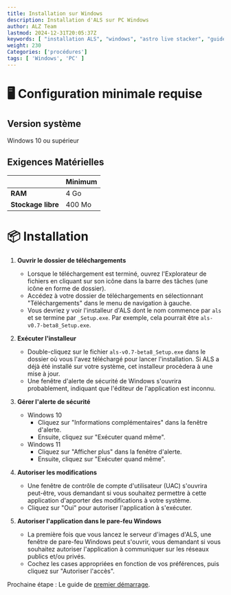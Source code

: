 ```yaml
---
title: Installation sur Windows
description: Installation d'ALS sur PC Windows
author: ALZ Team
lastmod: 2024-12-31T20:05:37Z
keywords: [ "installation ALS", "windows", "astro live stacker", "guide" ]
weight: 230
Categories: ['procédures']
tags: [ 'Windows', 'PC' ]
---
```


# 🖥️ Configuration minimale requise

## Version système

Windows 10 ou supérieur

## Exigences Matérielles

|                    | Minimum |
|--------------------|---------|
| **RAM**            | 4 Go    |
| **Stockage libre** | 400 Mo  | 

# 📦 Installation

1. **Ouvrir le dossier de téléchargements**
    - Lorsque le téléchargement est terminé, ouvrez l'Explorateur de fichiers en cliquant sur son icône dans la barre
      des
      tâches (une icône en forme de dossier).
    - Accédez à votre dossier de téléchargements en sélectionnant "Téléchargements" dans le menu de navigation à gauche.
    - Vous devriez y voir l'installeur d'ALS dont le nom commence par `als` et se termine par `_Setup.exe`.
      Par exemple, cela pourrait être `als-v0.7-beta8_Setup.exe`.

2. **Exécuter l'installeur**
    - Double-cliquez sur le fichier `als-v0.7-beta8_Setup.exe` dans le dossier où vous l'avez téléchargé pour lancer 
      l'installation. Si ALS a déjà été installé sur votre système, cet installeur procèdera à une mise à jour.
    - Une fenêtre d'alerte de sécurité de Windows s'ouvrira probablement, indiquant que l'éditeur de l'application est
      inconnu.

3. **Gérer l'alerte de sécurité**
    - Windows 10
        - Cliquez sur "Informations complémentaires" dans la fenêtre d'alerte.
        - Ensuite, cliquez sur "Exécuter quand même".
    - Windows 11
        - Cliquez sur "Afficher plus" dans la fenêtre d'alerte.
        - Ensuite, cliquez sur "Exécuter quand même".

4. **Autoriser les modifications**
    - Une fenêtre de contrôle de compte d'utilisateur (UAC) s'ouvrira peut-être, vous demandant si vous souhaitez
      permettre à cette application d'apporter des modifications à votre système.
    - Cliquez sur "Oui" pour autoriser l'application à s'exécuter.

5. **Autoriser l'application dans le pare-feu Windows**
    - La première fois que vous lancez le serveur d'images d'ALS, une fenêtre de pare-feu Windows peut s'ouvrir, 
      vous demandant si vous souhaitez autoriser l'application à communiquer sur les réseaux publics et/ou privés.
    - Cochez les cases appropriées en fonction de vos préférences, puis cliquez sur "Autoriser l'accès".

Prochaine étape : Le guide de [premier démarrage](../quickstart/). 
